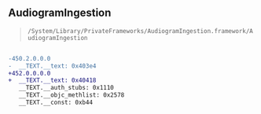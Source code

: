 ## AudiogramIngestion

> `/System/Library/PrivateFrameworks/AudiogramIngestion.framework/AudiogramIngestion`

```diff

-450.2.0.0.0
-  __TEXT.__text: 0x403e4
+452.0.0.0.0
+  __TEXT.__text: 0x40418
   __TEXT.__auth_stubs: 0x1110
   __TEXT.__objc_methlist: 0x2578
   __TEXT.__const: 0xb44

```
